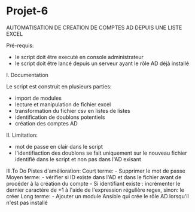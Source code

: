 # Projet-6

AUTOMATISATION DE CREATION DE COMPTES AD DEPUIS UNE LISTE EXCEL

Pré-requis:
- le script doit être executé en console administrateur
- le script doit être lancé depuis un serveur ayant le rôle AD déjà installé


I. Documentation

Le script est construit en plusieurs parties:
- import de modules
- lecture et manipulation de fichier excel
- transformation du fichier csv en listes de listes
- identification de doublons potentiels
- création des comptes AD


II. Limitation:
- mot de passe en clair dans le script
- l'identifiaction des doublons se fait uniquement sur le nouveau fichier identifié dans le script et non pas dans l'AD exisant



III.To Do
Pistes d'amélioration:
   Court terme:
      - Supprimer le mot de passe
   Moyen terme:
           - vérifier si ID existe dans l'AD et dans le fichier avant de procéder à la création du compte
           - Si identifiant existe : incrémenter le dernier caractère de +1 à l'aide de l'expression régulière regex, sinon: le créer
   Long terme:
      - Ajouter un module Ansible qui crée le rôle AD lorsqu'il n'est pas installé